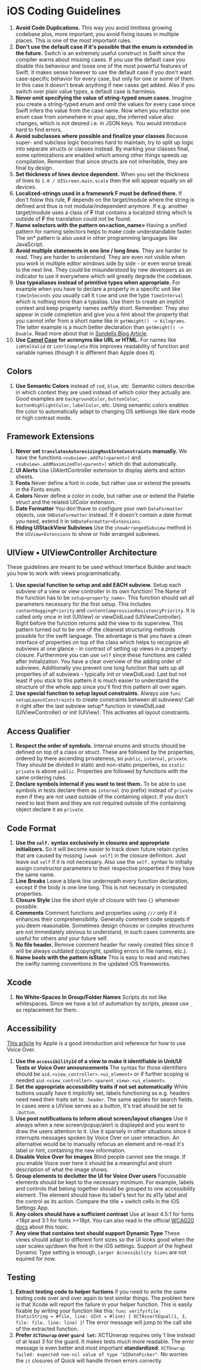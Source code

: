 # iOS Coding Guidelines

1. **Avoid Code Duplications.** This way you avoid limitless growing codebase plus, more important, you avoid fixing issues in multiple places. This is one of the most important rules.
1. **Don't use the default case if it's possible that the enum is extended in the future.** Switch is an extremely useful construct in Swift since the compiler warns about missing cases. If you use the default case you disable this behaviour and loose one of the most powerful features of Swift. It makes sense however to use the default case if you don't want case-specific behavior for every case, but only for one or some of them. In this case it doesn't break anything if new cases get added. Also if you switch over plain value types, a default case is harmless.
1. **Never omit specifying the value of string-typed enum cases.** Imagine you create a string-typed enum and omit the values for every case since Swift infers the value from the case name. Now when you refactor one enum case from somewhere in your app, the inferred value also changes, which is not desired i.e. in JSON keys. You would introduce hard to find errors.
1. **Avoid subclasses where possible and finalize your classes** Because super- and subclass logic becomes hard to maintain, try to split up logic into separate structs or classes instead. By marking your classes final, some optimizations are enabled which among other things speeds up compilation. Remember that since structs are not inheritable, they are final by design.
1. **Set thickness of lines device dependent.** When you set the thickness of lines to `1.0 / UIScreen.main.scale` then the will appear equally on all devices.
1. **Localized-strings used in a framework F must be defined there.** If don't folow this rule, **F** depends on the target/module where the string is defined and thus is not modular/independent anymore. If e.g. another target/module uses a class of **F** that contains a localized string which is outside of **F** the translation could not be found.
1. **Name selectors with the pattern on<action_name>** Having a unified pattern for naming selectors helps to make code understandable faster. The on* pattern is also used in other programming languages like JavaScript.
1. **Avoid multiple statements in one line / long lines.** They are harder to read. They are harder to understand. They are even not visible when you work in multiple editor windows side by side - or even worse break to the next line. They could be misunderstood by new developers as an indicator to use it everywhere which will greatly degrade the codebase.
1. **Use typealiases instead of primitive types when appropriate.** For example when you have to declare a property in a specific unit like `timeInSeconds` you usually call it `time` and use the type `TimeInterval` which is nothing more than a typalias. Use them to create an implicit context and keep property names swiftily short. Remember: They also appear in code completion and give you a hint about the property that you cannot infer from a short name like in `getWeight() -> Kilograms`. The latter example is a much better declaration than `getWeight() -> Double`. Read more about that in [Sundells Blog Article](https://www.swiftbysundell.com/posts/the-power-of-type-aliases-in-swift).
1. **Use [Camel Case](https://medium.com/better-programming/string-case-styles-camel-pascal-snake-and-kebab-case-981407998841) for acronyms like URL or HTML.** For names like `isHtmlValid` or `isUrlComplete` this improves readability of function and variable names (though it is different than Apple does it).

## Colors

1. **Use Semantic Colors** instead of `red`, `blue`, etc. Semantic colors describe in which context they are used instead of which color they actually are. Good examples are `backgroundColor`, `buttonColor`, `buttonHighlightColor`, `labelColor`, etc. Using semantic colors enables the color to automatically adapt to changing OS settiongs like dark mode or high contrast mode.

## Framework Extensions

1. **Never set `translatesAutoresizingMaskIntoConstraints` manually.** We have the functions `<subview>.addTo(<parent>)` and `<subview>.addMaximizedTo(<parent>)` which do that automatically.
1. **UI Alerts** Use UIAlertController extension to display alerts and action sheets.
1. **Fonts** Never define a font in code, but rather use or extend the presets in the Fonts enum.
1. **Colors** Never define a color in code, but rather use or extend the Palette struct and the related UIColor extension.
1. **Date Formatter** You don'thave to configure your own `DateFormatter` objects, use `SHDateFormatter` instead. If it doesn't contain a date format you need, extend it in `SHDateFormatter+Extensions`.
1. **Hiding UIStackView Subviews** Use the `showArrangedSubview` method in the `UIView+Extensions` to show or hide arranged subviews.

## UIView • UIViewController Architecture

These guidelines are meant to be used without Interface Builder and teach you how to work with views programmatically.

1. **Use special function to setup and add EACH subview.** Setup each subview of a view or view controller in its own function! The Name of the function has to be `setup<property_name>`. This function should set all parameters necessary for the first setup. This includes `contentHuggingPriority` and `contentCompressionResistencyPriority`. It is called only once in init (UIView) or viewDidLoad (UIViewController). Right before the function returns add the view to its superview. This pattern turned out to be one of the cleanest structuring methods possible for the swift language. The advantage is that you have a clean interface of properties on top of the class which helps to recognize all subviews at one glance - in contrast of setting up views in a property closure. Furthermore you can use `self` since these functions are called after initialization. You have a clear overview of the adding order of subviews. Additionally you prevent one long function that sets up all properties of all subviews - typically init or viewDidLoad. Last but not least if you stick to this pattern it is much easier to understand the structure of the whole app since you'll find this pattern all over again.
1. **Use special function to setup layout constraints.** Always use `func setupLayoutConstraints` to create constraints between all subviews! Call it right after the last subview setup* function in viewDidLoad (UIViewController) or init (UIView). This activates all layout constraints.

## Access Qualifier

1. **Respect the order of symbols.** Internal enums and structs should be defined on top of a class or struct. These are followed by the properties, ordered by there ascending privateness, so `public`, `internal`, `private`. They should be divided in static and non-static properties, so `static private` is above `public`. Properties are followed by functions with the same ordering rules.
1. **Declare symbols internal if you want to test them.** To be able to use symbols in tests declare them as `internal` (no prefix) instead of `private` even if they are not used outside of the containing object. If you don't need to test them and they are not required outside of the containing object declare it as `private`.

## Code Format

1. **Use the `self.` syntax exclusively in closures and appropriate initializers.** So it will become easier to track down future retain cycles that are caused by missing `[weak self]` in the closure definition. Just leave out `self` if it is not necessary. Also use the `self.` syntax to initially assign constructor parameters to their respective properties if they have the same name.
1. **Line Breaks** Leave a blank line underneath every function declaration, except if the body is one line long. This is not necessary in computed properties.
1. **Closure Style** Use the short style of closure with two `{}` whenever possible.
1. **Comments** Comment functions and properties using `///` only if it enhances their comprehensibility. Generally comment code snippets if you deem reasonable. Sometimes design choices or complex structures are not immediately obvious to understand, in such cases comments are useful for others and your future self.
1. **No file header.** Remove comment header for newly created files since it will be always outdated (copyright, spelling errors in file names, etc.).
1. **Name bools with the pattern isState** This is easy to read and matches the swifty naming conventions in the updated iOS frameworks.

## Xcode

1. **No White-Spaces In Group/Folder Names** Scripts do not like whitespaces. Since we have a lot of automation by scripts, please use `_` as replacement for them.

## Accessibility

[This article](https://developer.apple.com/news/?id=v56qu1b3) by Apple is a good introduction and reference for how to use Voice Over.

1. **Use the `accessibilityId` of a view to make it identifiable in Unit/UI Tests or Voice Over announcements** The syntax for those identifiers should be `aid.<view_controller>.<ui_element>` or if further scoping is needed `aid.<view_controller>.<parent_view>.<ui_element>`.
1. **Set the appropriate accessibility traits if not set automatically** While buttons usually have it implicitly set, labels functioning as e.g. headers need need their traits set to `.header`. The same applies for search fields. In cases were a UIView serves as a button, it's trait should be set to `.button`.
1. **Use post notifications to inform about screen/layout changes** Use it always when a new screen/popup/alert is displayed and you want to draw the users attention to it. Use it sparsely in other situations since it interrupts messages spoken by Voice Over on user interaction. An alternative would be to manually refocus an element and re-read it's label or hint, containing the new information.
1. **Disable Voice Over for images** Blind people cannot see the image. If you enable Voice over here it should be a meaningful and short description of what the image shows.
1. **Group elements to declutter the UI for Voice Over users** Focussable elements should be kept to the necessary minimum. For example, labels and controls that belong together should be grouped to one accessibility element. The element should have its label's text for its a11y label and the control as its action. Compare the title + switch cells in the iOS Settings App.
1. **Any colors should have a sufficient contrast** Use at least 4.5:1 for fonts <18pt and 3:1 for fonts >=18pt. You can also read in the official [WCAG20 docs](https://www.w3.org/TR/WCAG20/#visual-audio-contrast-contrast) about this topic.
1. **Any view that contains text should support Dynamic Type** These views should adapt to different font sizes so the UI looks good when the user scales up/down the font in the iOS settings. Support of the highest Dynamic Type setting is enough. `Larger Accessibility Sizes` are not equired for now.

## Testing

1. **Extract testing code to helper fuctions** if you need to write the same testing code over and over again to test similar things. The problem here is that Xcode will report the failure in your helper function. This is easily fixable by writing your function like this: `func verify(file: StaticString = #file, line: UInt = #line) { XCTAssertEqual(1, 3, file: file, line: line) }`! The error message will jump to the call site of the extracted function.
2. **Prefer `XCTUnwrap` over `guard let`:** XCTUnwrap requires only 1 line instead of at least 3 for the guard. It makes tests much more readable. The error message is even better and most important **standardized**: `XCTUnwrap failed: expected non-nil value of type "UIDatePicker"`. No worries the `it` closures of Quick will handle thrown errors correctly.

